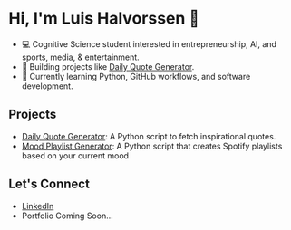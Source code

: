 # Hi, I'm Luis Halvorssen 👋

- 💻 Cognitive Science student interested in entrepreneurship, AI, and sports, media, & entertainment.
- 🚀 Building projects like [Daily Quote Generator](https://github.com/LHalvorssen/daily_quote_generator).
- 🌱 Currently learning Python, GitHub workflows, and software development.

## Projects
- [Daily Quote Generator](https://github.com/LHalvorssen/daily_quote_generator): A Python script to fetch inspirational quotes.
- [Mood Playlist Generator](https://github.com/LHalvorssen/Mood-Playlist-Generator): A Python script that creates Spotify playlists based on your current mood

## Let's Connect
- [LinkedIn](https://www.linkedin.com/in/luishalvorssen)
- Portfolio Coming Soon...
